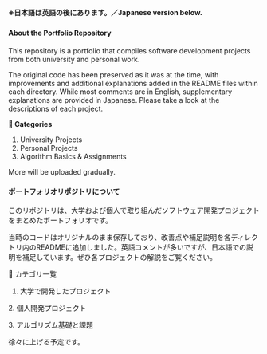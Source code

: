 **※日本語は英語の後にあります。／Japanese version below.**

##### 

#### **About the Portfolio Repository**



This repository is a portfolio that compiles software development projects from both university and personal work.

The original code has been preserved as it was at the time, with improvements and additional explanations added in the README files within each directory. While most comments are in English, supplementary explanations are provided in Japanese. Please take a look at the descriptions of each project.



**📂 Categories**

1. University Projects
2. Personal Projects
3. Algorithm Basics \& Assignments



More will be uploaded gradually.







#### **ポートフォリオリポジトリについて**

このリポジトリは、大学および個人で取り組んだソフトウェア開発プロジェクトをまとめたポートフォリオです。

当時のコードはオリジナルのまま保存しており、改善点や補足説明を各ディレクトリ内のREADMEに追加しました。英語コメントが多いですが、日本語での説明を補足しています。ぜひ各プロジェクトの解説をご覧ください。



📂 カテゴリ一覧

1. 大学で開発したプロジェクト

2\. 個人開発プロジェクト

3\. アルゴリズム基礎と課題



徐々に上げる予定です。


